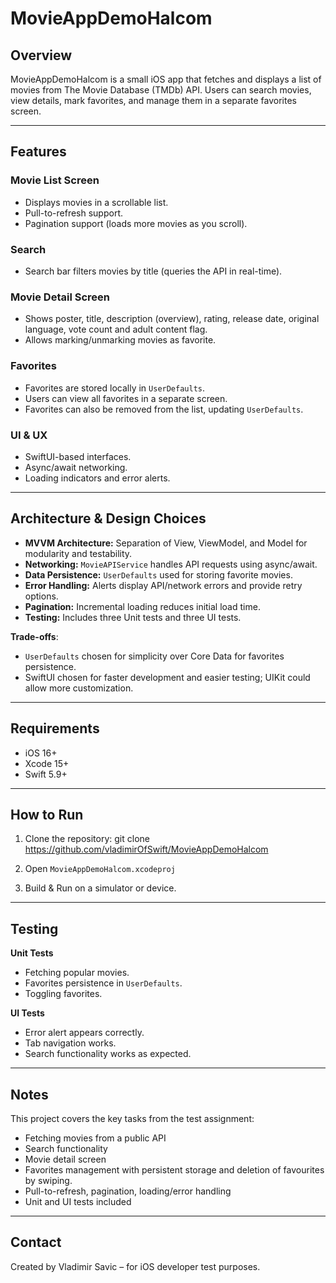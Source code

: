 # MovieAppDemoHalcom

## Overview
MovieAppDemoHalcom is a small iOS app that fetches and displays a list of movies from The Movie Database (TMDb) API. Users can search movies, view details, mark favorites, and manage them in a separate favorites screen.

---

## Features

### Movie List Screen
- Displays movies in a scrollable list.
- Pull-to-refresh support.
- Pagination support (loads more movies as you scroll).

### Search
- Search bar filters movies by title (queries the API in real-time).

### Movie Detail Screen
- Shows poster, title, description (overview), rating, release date, original language, vote count and adult content flag.
- Allows marking/unmarking movies as favorite.

### Favorites
- Favorites are stored locally in `UserDefaults`.
- Users can view all favorites in a separate screen.
- Favorites can also be removed from the list, updating `UserDefaults`.

### UI & UX
- SwiftUI-based interfaces.
- Async/await networking.
- Loading indicators and error alerts.

---

## Architecture & Design Choices
- **MVVM Architecture:** Separation of View, ViewModel, and Model for modularity and testability.
- **Networking:** `MovieAPIService` handles API requests using async/await.
- **Data Persistence:** `UserDefaults` used for storing favorite movies.
- **Error Handling:** Alerts display API/network errors and provide retry options.
- **Pagination:** Incremental loading reduces initial load time.
- **Testing:** Includes three Unit tests and three UI tests.

**Trade-offs**:
- `UserDefaults` chosen for simplicity over Core Data for favorites persistence.
- SwiftUI chosen for faster development and easier testing; UIKit could allow more customization.

---

## Requirements
- iOS 16+
- Xcode 15+
- Swift 5.9+

---

## How to Run

1. Clone the repository: git clone https://github.com/vladimirOfSwift/MovieAppDemoHalcom

2. Open `MovieAppDemoHalcom.xcodeproj`

3. Build & Run on a simulator or device.

---

## Testing

**Unit Tests**

- Fetching popular movies.
- Favorites persistence in `UserDefaults`.
- Toggling favorites.

**UI Tests**

- Error alert appears correctly.
- Tab navigation works.
- Search functionality works as expected.

---

## Notes

This project covers the key tasks from the test assignment:
- Fetching movies from a public API
- Search functionality
- Movie detail screen
- Favorites management with persistent storage and deletion of favourites by swiping.
- Pull-to-refresh, pagination, loading/error handling
- Unit and UI tests included

---

## Contact

Created by Vladimir Savic – for iOS developer test purposes.


